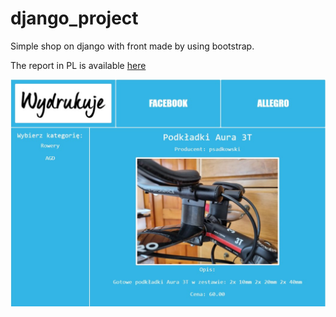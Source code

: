 # django_project
Simple shop on django with front made by using bootstrap. 

The report in PL is available [here](https://docs.google.com/document/d/1KQK5Xz_VN8GllmHzNK6xqoyhhcV-UKfestmeV9V72xY/edit?usp=sharing)

<img src="Shop/stuff/pic.jpg">
